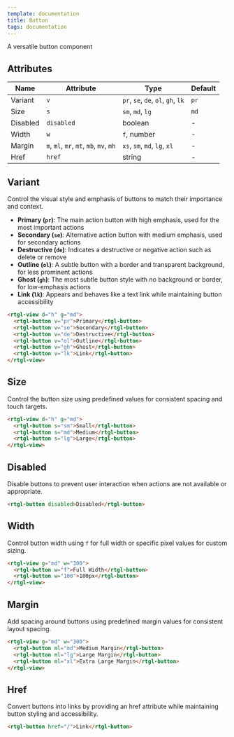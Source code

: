 ```yaml
---
template: documentation
title: Button
tags: documentation
---
```


A versatile button component

## Attributes
| Name | Attribute | Type | Default |
|-----------|------|---------|---------|
| Variant | `v` | `pr`, `se`, `de`, `ol`, `gh`, `lk` | `pr` |
| Size | `s` | `sm`, `md`, `lg` | `md` |
| Disabled | `disabled` | boolean | - |
| Width | `w` | `f`, number | - |
| Margin | `m`, `ml`, `mr`, `mt`, `mb`, `mv`, `mh` | `xs`, `sm`, `md`, `lg`, `xl` | - |
| Href | `href` | string | - |

## Variant

Control the visual style and emphasis of buttons to match their importance and context.

- **Primary (`pr`)**: The main action button with high emphasis, used for the most important actions
- **Secondary (`se`)**: Alternative action button with medium emphasis, used for secondary actions
- **Destructive (`de`)**: Indicates a destructive or negative action such as delete or remove
- **Outline (`ol`)**: A subtle button with a border and transparent background, for less prominent actions
- **Ghost (`gh`)**: The most subtle button style with no background or border, for low-emphasis actions
- **Link (`lk`)**: Appears and behaves like a text link while maintaining button accessibility


```html codePreview
<rtgl-view d="h" g="md">
  <rtgl-button v="pr">Primary</rtgl-button>
  <rtgl-button v="se">Secondary</rtgl-button>
  <rtgl-button v="de">Destructive</rtgl-button>
  <rtgl-button v="ol">Outline</rtgl-button>
  <rtgl-button v="gh">Ghost</rtgl-button>
  <rtgl-button v="lk">Link</rtgl-button>
</rtgl-view>
```

## Size

Control the button size using predefined values for consistent spacing and touch targets.

```html codePreview
<rtgl-view d="h" g="md">
  <rtgl-button s="sm">Small</rtgl-button>
  <rtgl-button s="md">Medium</rtgl-button>
  <rtgl-button s="lg">Large</rtgl-button>
</rtgl-view>
```

## Disabled

Disable buttons to prevent user interaction when actions are not available or appropriate.

```html codePreview
<rtgl-button disabled>Disabled</rtgl-button>
```

## Width

Control button width using `f` for full width or specific pixel values for custom sizing.

```html codePreview
<rtgl-view g="md" w="300">
  <rtgl-button w="f">Full Width</rtgl-button>
  <rtgl-button w="100">100px</rtgl-button>
</rtgl-view>
```

## Margin

Add spacing around buttons using predefined margin values for consistent layout spacing.

```html codePreview
<rtgl-view g="md" w="300">
  <rtgl-button ml="md">Medium Margin</rtgl-button>
  <rtgl-button ml="lg">Large Margin</rtgl-button>
  <rtgl-button ml="xl">Extra Large Margin</rtgl-button>
</rtgl-view>
```

## Href

Convert buttons into links by providing an href attribute while maintaining button styling and accessibility.

```html codePreview
<rtgl-button href="/">Link</rtgl-button>

```
